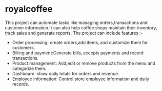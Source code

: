 # royalcoffee
This project can automate tasks like managing orders,transactions and customer information.It can also help coffee shops maintain their inventory, track sales and generate reports.
The project can include features :-
* Order processing: create orders,add items, and customize them for customers.
* Billing and payment:Generate bills, accepts payments and record transactions.
* Product management: Add,edit or remove products from the menu and categorize them.
* Dashboard: show daily totals for orders and revenue.
* Employee information: Control store employee information and daily records.
